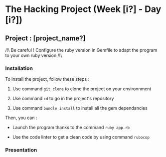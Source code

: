 # The Hacking Project (Week [i?] - Day [i?])
## Project : [project_name?]
/!\ Be careful ! Configure the ruby version in Gemfile to adapt the program to your own ruby version /!\
### Installation
To install the project, follow these steps :
1. Use command `git clone` to clone the project on your environnment

2. Use command `cd` to go in the project's repository

3. Use command `bundle install` to install all the gem dependancies

Then, you can :
- Launch the program thanks to the command `ruby app.rb`

- Use the code linter to get a clean code by using command `rubocop`
### Presentation
